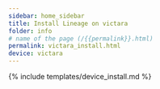 ```yaml
---
sidebar: home_sidebar
title: Install Lineage on victara
folder: info
# name of the page (/{{permalink}}.html)
permalink: victara_install.html
device: victara
---
```

{% include templates/device_install.md %}
